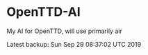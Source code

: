 # OpenTTD-AI
My AI for OpenTTD, will use primarily air

Latest backup: Sun Sep 29 08:37:02 UTC 2019
